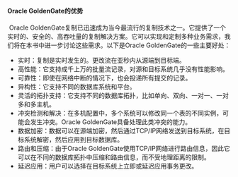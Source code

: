#### Oracle GoldenGate的优势

​	Oracle GoldenGate复制已迅速成为当今最流行的复制技术之一。它提供了一个实时的、安全的、高吞吐量的复制解决方案。它可以实现和定制多种业务需求，我们将在本书中进一步讨论这些需求。以下是Oracle GoldenGate的一些主要好处：

- 实时：复制是实时发生的。更改流在亚秒内从源端到目标端。
- 高性能：它支持成千上万的批量流记录，对源和目标系统几乎没有性能影响。
- 可靠性：即使在网络中断的情况下，也会投递所有提交的记录。
- 异构性：它支持不同的数据库系统和平台。
- 灵活的拓扑支持：它支持不同的数据库拓扑，比如单向、双向、一对一、一对多和多主机。
- 冲突检测和解决：在多机配置中，多个系统可以修改同一个表的不同实例，可能会发生冲突。Oracle GoldenGate具备处理此类冲突的能力。
- 数据加密：数据可以在源端加密，然后通过TCP/IP网络发送到目标系统，在目标系统解密，然后应用到目标数据库。
- 路由和压缩：由于Oracle GoldenGate使用TCP/IP网络进行路由信息，因此它可以在不同的数据库拓扑中压缩和路由信息，而不受地理距离的限制。
- 延迟应用：用户可以选择在目标系统上立即或延迟应用事务更改。